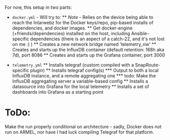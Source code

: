 For now, this setup in two parts:

* `docker.yml` - Will try to:
** *Note* - Relies on the device being able to reach the Intarwebz for the Docker keys/repo, pip-based installs of dependencies, and docker images.
** Get docker-engine (+friends/dependencies) installed on the host, including Ansible-specific dependencies (there is an aspect of a catch-22, and it's not lost on me :) )
** Creates a new network bridge named 'telemetry_nw'
** Creates and starts up the InfluxDB container (default retention: 168h aka 7d), port 8086
** Creates and starts up the Grafana container, port 3000

* `telemetry.yml` 
** Installs telegraf (custom compiled with a SnapRoute-specific plugin)
** Installs telegraf config(s)
*** Output to both a local InfluxDB instance, and a remote aggregating one
*** todo: Make the InfluxDB aggregating server a variable-based config
** Installs a datasource into Grafana for the local telemetry
** Installs a set of dashboards into Grafana as a starting point

# ToDo: 
Make the run properly conditional on architecture - sadly, Docker does not run on ARMEL, nor have I had luck compiling Telegraf for that platform.
